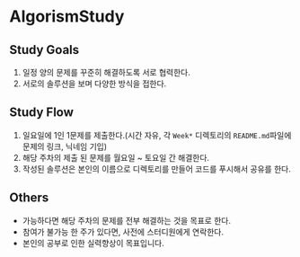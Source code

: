 # AlgorismStudy

## Study Goals
1. 일정 양의 문제를 꾸준히 해결하도록 서로 협력한다.
2. 서로의 솔루션을 보며 다양한 방식을 접한다.

## Study Flow
1. 일요일에 1인 1문제를 제출한다.(시간 자유, 각 `Week*` 디렉토리의 `README.md`파일에 문제의 링크, 닉네임 기입)
2. 해당 주차의 제출 된 문제를 월요일 ~ 토요일 간 해결한다. 
3. 작성된 솔루션은 본인의 이름으로 디렉토리를 만들어 코드를 푸시해서 공유를 한다.

## Others
 - 가능하다면 해당 주차의 문제를 전부 해결하는 것을 목표로 한다.
 - 참여가 불가능 한 주가 있다면, 사전에 스터디원에게 연락한다.
 - 본인의 공부로 인한 실력향상이 목표입니다.



